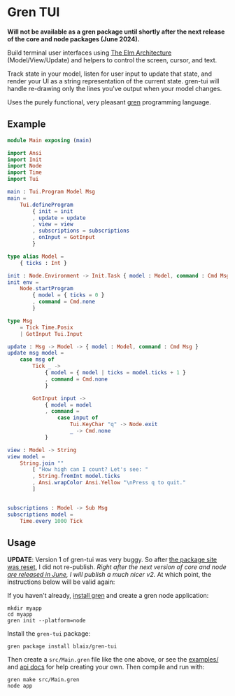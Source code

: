 # Gren TUI

**Will not be available as a gren package until shortly after the next release of the core and node packages (June 2024).**

Build terminal user interfaces using [The Elm Architecture](https://guide.elm-lang.org/architecture/) (Model/View/Update) and helpers to control the screen, cursor, and text.

Track state in your model, listen for user input to update that state, and render your UI as a string representation of the current state.
gren-tui will handle re-drawing only the lines you've output when your model changes.

Uses the purely functional, very pleasant [gren](https://gren-lang.org/) programming language.

## Example

```elm
module Main exposing (main)

import Ansi
import Init
import Node
import Time
import Tui

main : Tui.Program Model Msg
main =
    Tui.defineProgram
        { init = init
        , update = update
        , view = view
        , subscriptions = subscriptions
        , onInput = GotInput
        }

type alias Model =
    { ticks : Int }

init : Node.Environment -> Init.Task { model : Model, command : Cmd Msg }
init env =
    Node.startProgram
        { model = { ticks = 0 }
        , command = Cmd.none
        }

type Msg
    = Tick Time.Posix
    | GotInput Tui.Input

update : Msg -> Model -> { model : Model, command : Cmd Msg }
update msg model =
    case msg of
        Tick _ ->
            { model = { model | ticks = model.ticks + 1 }
            , command = Cmd.none
            }

        GotInput input ->
            { model = model
            , command = 
                case input of
                    Tui.KeyChar "q" -> Node.exit
                    _ -> Cmd.none
            }

view : Model -> String
view model =
    String.join ""
        [ "How high can I count? Let's see: "
        , String.fromInt model.ticks
        , Ansi.wrapColor Ansi.Yellow "\nPress q to quit."
        ]


subscriptions : Model -> Sub Msg
subscriptions model =
    Time.every 1000 Tick
```

## Usage

**UPDATE**: Version 1 of gren-tui was very buggy.
So after [the package site was reset](https://gren.zulipchat.com/#narrow/stream/318902-dev-updates/topic/Packages.20site.20has.20been.20reset), I did not re-publish.
_Right after the next version of core and node [are released in June](https://gren.zulipchat.com/#narrow/stream/318902-dev-updates/topic/May.201st.2C.202024), I will publish a much nicer v2._
At which point, the instructions below will be valid again:

If you haven't already, [install gren](https://gren-lang.org/install) and create a gren node application:

```
mkdir myapp
cd myapp
gren init --platform=node
```

Install the `gren-tui` package:

```
gren package install blaix/gren-tui
```

Then create a `src/Main.gren` file like the one above, or
see the [examples/](https://github.com/blaix/gren-tui/tree/main/examples) and [api docs](https://packages.gren-lang.org/package/blaix/gren-tui) for help creating your own.
Then compile and run with:

```
gren make src/Main.gren
node app
```

